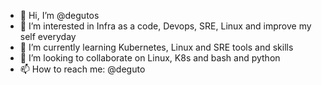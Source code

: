 - 👋 Hi, I’m @degutos
- 👀 I’m interested in Infra as a code, Devops, SRE, Linux and improve my self everyday 
- 🌱 I’m currently learning Kubernetes, Linux and SRE tools and skills
- 💞️ I’m looking to collaborate on Linux, K8s and bash and python
- 📫 How to reach me: @deguto

<!---
degutos/degutos is a ✨ special ✨ repository because its `README.md` (this file) appears on your GitHub profile.
You can click the Preview link to take a look at your changes.
--->
